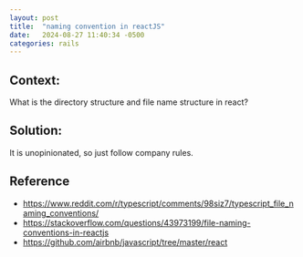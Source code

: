```yaml
---
layout: post
title:  "naming convention in reactJS"
date:   2024-08-27 11:40:34 -0500
categories: rails
---
```


## Context:
What is the directory structure and file name structure in react?

## Solution:
It is unopinionated, so just follow company rules.


## Reference
* https://www.reddit.com/r/typescript/comments/98siz7/typescript_file_naming_conventions/
* https://stackoverflow.com/questions/43973199/file-naming-conventions-in-reactjs
* https://github.com/airbnb/javascript/tree/master/react